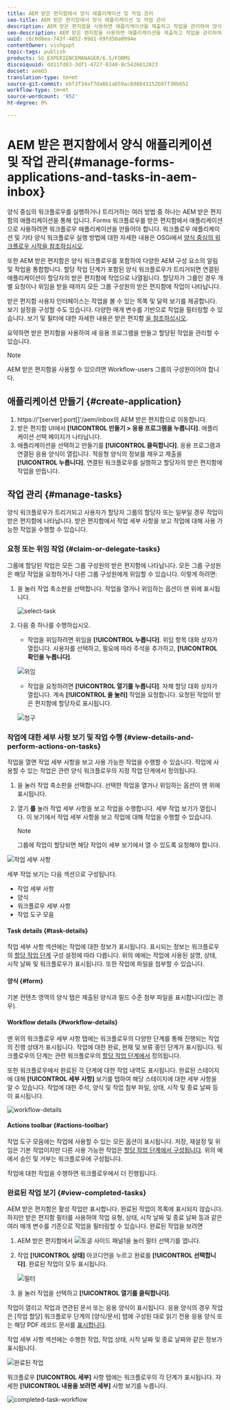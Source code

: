 ```yaml
---
title: AEM 받은 편지함에서 양식 애플리케이션 및 작업 관리
seo-title: AEM 받은 편지함에서 양식 애플리케이션 및 작업 관리
description: AEM 받은 편지함을 사용하면 애플리케이션을 제출하고 작업을 관리하여 양식 중심의 워크플로우를 실행할 수 있습니다.
seo-description: AEM 받은 편지함을 사용하면 애플리케이션을 제출하고 작업을 관리하여 양식 중심의 워크플로우를 실행할 수 있습니다.
uuid: c6c0d8ea-743f-4852-99d1-69fd50a0994e
contentOwner: vishgupt
topic-tags: publish
products: SG_EXPERIENCEMANAGER/6.5/FORMS
discoiquuid: dd11fd83-3df1-4727-8340-8c5426812823
docset: aem65
translation-type: tm+mt
source-git-commit: ebf3f34af7da6b1a659ac8d8843152b97f30b652
workflow-type: tm+mt
source-wordcount: '952'
ht-degree: 0%

---
```



# AEM 받은 편지함에서 양식 애플리케이션 및 작업 관리{#manage-forms-applications-and-tasks-in-aem-inbox}

양식 중심의 워크플로우를 실행하거나 트리거하는 여러 방법 중 하나는 AEM 받은 편지함의 애플리케이션을 통해 입니다. Forms 워크플로우를 받은 편지함에서 애플리케이션으로 사용하려면 워크플로우 애플리케이션을 만들어야 합니다. 워크플로우 애플리케이션 및 기타 양식 워크플로우 실행 방법에 대한 자세한 내용은 OSGi에서 [양식 중심의 워크플로우 시작을 참조하십시오](../../forms/using/aem-forms-workflow.md#launch).

또한 AEM 받은 편지함은 양식 워크플로우를 포함하여 다양한 AEM 구성 요소의 알림 및 작업을 통합합니다. 할당 작업 단계가 포함된 양식 워크플로우가 트리거되면 연결된 애플리케이션이 할당자의 받은 편지함에 작업으로 나열됩니다. 할당자가 그룹인 경우 개별 요청이나 위임을 받을 때까지 모든 그룹 구성원의 받은 편지함에 작업이 나타납니다.

받은 편지함 사용자 인터페이스는 작업을 볼 수 있는 목록 및 달력 보기를 제공합니다. 보기 설정을 구성할 수도 있습니다. 다양한 매개 변수를 기반으로 작업을 필터링할 수 있습니다. 보기 및 필터에 대한 자세한 내용은 받은 편지함 [을 참조하십시오](/help/sites-authoring/inbox.md).

요약하면 받은 편지함을 사용하여 새 응용 프로그램을 만들고 할당된 작업을 관리할 수 있습니다.

>[!NOTE]
>
>AEM 받은 편지함을 사용할 수 있으려면 Workflow-users 그룹의 구성원이어야 합니다.

## 애플리케이션 만들기 {#create-application}

1. https://&#39;[server]:port[]&#39;/aem/inbox의 AEM 받은 편지함으로 이동합니다.
1. 받은 편지함 UI에서 **[!UICONTROL 만들기 > 응용 프로그램을 누릅니다]**. 애플리케이션 선택 페이지가 나타납니다.
1. 애플리케이션을 선택하고 만들기를 **[!UICONTROL 클릭합니다]**. 응용 프로그램과 연결된 응용 양식이 열립니다. 적응형 양식의 정보를 채우고 제출을 **[!UICONTROL 누릅니다]**. 연결된 워크플로우를 실행하고 할당자의 받은 편지함에 작업을 만듭니다.

## 작업 관리 {#manage-tasks}

양식 워크플로우가 트리거되고 사용자가 할당자 그룹의 할당자 또는 일부일 경우 작업이 받은 편지함에 나타납니다. 받은 편지함에서 작업 세부 사항을 보고 작업에 대해 사용 가능한 작업을 수행할 수 있습니다.

### 요청 또는 위임 작업 {#claim-or-delegate-tasks}

그룹에 할당된 작업은 모든 그룹 구성원의 받은 편지함에 나타납니다. 모든 그룹 구성원은 해당 작업을 요청하거나 다른 그룹 구성원에게 위임할 수 있습니다. 이렇게 하려면:

1. 을 눌러 작업 축소판을 선택합니다. 작업을 열거나 위임하는 옵션이 맨 위에 표시됩니다.

   ![select-task](assets/select-task.png)

1. 다음 중 하나를 수행하십시오.

   * 작업을 위임하려면 위임을 **[!UICONTROL 누릅니다]**. 위임 항목 대화 상자가 열립니다. 사용자를 선택하고, 필요에 따라 주석을 추가하고, **[!UICONTROL 확인을 누릅니다]**.

   ![위임](assets/delegate.png)

   * 작업을 요청하려면 **[!UICONTROL 열기를 누릅니다]**. 자체 할당 대화 상자가 열립니다. 계속 **[!UICONTROL 을 눌러]** 작업을 요청합니다. 요청된 작업이 받은 편지함에 할당자로 표시됩니다.

   ![청구](assets/claim.png)

### 작업에 대한 세부 사항 보기 및 작업 수행 {#view-details-and-perform-actions-on-tasks}

작업을 열면 작업 세부 사항을 보고 사용 가능한 작업을 수행할 수 있습니다. 작업에 사용할 수 있는 작업은 관련 양식 워크플로우의 지정 작업 단계에서 정의됩니다.

1. 을 눌러 작업 축소판을 선택합니다. 선택한 작업을 열거나 위임하는 옵션이 맨 위에 표시됩니다.
1. 열기 **를** 눌러 작업 세부 사항을 보고 작업을 수행합니다. 세부 작업 보기가 열립니다. 이 보기에서 작업 세부 사항을 보고 작업에 대해 작업을 수행할 수 있습니다.

   >[!NOTE]
   >
   >그룹에 작업이 할당되면 해당 작업이 세부 보기에서 열 수 있도록 요청해야 합니다.

![작업 세부 사항](assets/task-details.png)

세부 작업 보기는 다음 섹션으로 구성됩니다.

* 작업 세부 사항
* 양식
* 워크플로우 세부 사항
* 작업 도구 모음

#### Task details {#task-details}

작업 세부 사항 섹션에는 작업에 대한 정보가 표시됩니다. 표시되는 정보는 워크플로우의 [할당 작업 단계](/help/sites-developing/workflows-step-ref.md) 구성 설정에 따라 다릅니다. 위의 예에는 작업에 사용된 설명, 상태, 시작 날짜 및 워크플로우가 표시됩니다. 또한 작업에 파일을 첨부할 수 있습니다.

#### 양식 {#form}

기본 컨텐츠 영역의 양식 탭은 제출된 양식과 필드 수준 첨부 파일을 표시합니다(있는 경우).

#### Workflow details {#workflow-details}

맨 위의 워크플로우 세부 사항 탭에는 워크플로우의 다양한 단계를 통해 진행되는 작업의 진행 상태가 표시됩니다. 작업에 대한 완료, 현재 및 보류 중인 단계가 표시됩니다. 워크플로우의 단계는 관련 워크플로우의 [할당 작업 단계에서](/help/sites-developing/workflows-step-ref.md) 정의됩니다.

또한 워크플로우에서 완료된 각 단계에 대한 작업 내역도 표시됩니다. 완료된 스테이지에 대해 **[!UICONTROL 세부 사항]** 보기를 탭하여 해당 스테이지에 대한 세부 사항을 알 수 있습니다. 작업에 대한 주석, 양식 및 작업 첨부 파일, 상태, 시작 및 종료 날짜 등이 표시됩니다.

![workflow-details](assets/workflow-details.png)

#### Actions toolbar {#actions-toolbar}

작업 도구 모음에는 작업에 사용할 수 있는 모든 옵션이 표시됩니다. 저장, 재설정 및 위임은 기본 작업이지만 다른 사용 가능한 작업은 [할당 작업 단계에서 구성됩니다](/help/sites-developing/workflows-step-ref.md). 위의 예에서 승인 및 거부는 워크플로우에 구성됩니다.

작업에 대한 작업을 수행하면 워크플로우에서 더 진행됩니다.

### 완료된 작업 보기 {#view-completed-tasks}

AEM 받은 편지함은 활성 작업만 표시합니다. 완료된 작업이 목록에 표시되지 않습니다. 하지만 받은 편지함 필터를 사용하여 작업 유형, 상태, 시작 날짜 및 종료 날짜 등과 같은 여러 매개 변수를 기준으로 작업을 필터링할 수 있습니다. 완료된 작업을 보려면

1. AEM 받은 편지함에서 ![토글 사이드 패널1을](assets/toggle-side-panel1.png) 눌러 필터 선택기를 엽니다.
1. 작업 **[!UICONTROL 상태]** 아코디언을 누르고 완료를 **[!UICONTROL 선택합니다]**. 완료된 작업이 모두 표시됩니다.

   ![필터](assets/filter.png)

1. 을 눌러 작업을 선택하고 **[!UICONTROL 열기를 클릭합니다]**.

작업이 열리고 작업과 연관된 문서 또는 응용 양식이 표시됩니다. 응용 양식의 경우 작업은 [작업 할당] 워크플로우 단계의 [양식/문서] 탭에 구성된 대로 읽기 전용 응용 양식 또는 해당 PDF 레코드 문서를 [표시합니다](/help/sites-developing/workflows-step-ref.md).

작업 세부 사항 섹션에는 수행한 작업, 작업 상태, 시작 날짜 및 종료 날짜와 같은 정보가 표시됩니다.

![완료된 작업](assets/completed-task.png)

워크플로우 **[!UICONTROL 세부]** 사항 탭에는 워크플로우의 각 단계가 표시됩니다. 자세한 **[!UICONTROL 내용을 보려면 세부]** 사항 보기를 누릅니다.

![completed-task-workflow](assets/completed-task-workflow.png)

